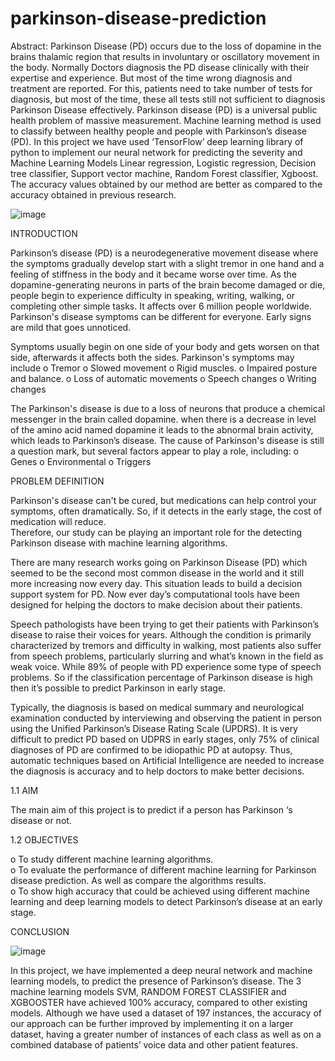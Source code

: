 # parkinson-disease-prediction
Abstract:
Parkinson Disease (PD) occurs due to the loss of dopamine in the brains thalamic region that results in involuntary or oscillatory movement in the body. Normally Doctors diagnosis the PD disease clinically with their expertise and experience. But most of the time wrong diagnosis and treatment are reported. For this, patients need to take number of tests for diagnosis, but most of the time, these all tests still not sufficient to diagnosis Parkinson Disease effectively. Parkinson disease (PD) is a universal public health problem of massive measurement. Machine learning method is used to classify between healthy people and people with Parkinson’s disease (PD). 
In this project we have used ‘TensorFlow’ deep learning library of python to implement our neural network for predicting the severity and Machine Learning Models Linear regression, Logistic regression, Decision tree classifier, Support vector machine, Random Forest classifier, Xgboost. The accuracy values obtained by our method are better as compared to the accuracy obtained in previous research.   

![image](https://user-images.githubusercontent.com/120731725/208122875-004c2ceb-12bf-440e-864a-4e0bbba98d79.png)

INTRODUCTION 

Parkinson’s disease (PD) is a neurodegenerative movement disease where the symptoms gradually develop start with a slight tremor in one hand and a feeling of stiffness in the body and it became worse over time. As the dopamine-generating neurons in parts of the brain become damaged or die, people begin to experience difficulty in speaking, writing, walking, or completing other simple tasks. It affects over 6 million people worldwide. Parkinson's disease symptoms can be different for everyone. Early signs are mild that goes unnoticed. 
 
Symptoms usually begin on one side of your body and gets worsen on that side, afterwards it affects both the sides. Parkinson's symptoms may include o Tremor o Slowed movement o Rigid muscles. o Impaired posture and balance. o Loss of automatic movements o Speech changes o Writing changes 
 
The Parkinson's disease is due to a loss of neurons that produce a chemical messenger in the brain called dopamine. when there is a decrease in level of the amino acid named dopamine it leads to the abnormal brain activity, which leads to Parkinson’s disease. The cause of Parkinson's disease is still a question mark, but several factors appear to play a role, including: o Genes o Environmental o Triggers 


PROBLEM DEFINITION 
 
Parkinson's disease can't be cured, but medications can help control your symptoms, often dramatically.  So, if it detects in the early stage, the cost of medication will reduce.  
Therefore, our study can be playing an important role for the detecting Parkinson disease with machine learning algorithms. 

There are many research works going on Parkinson Disease (PD) which seemed to be the second most common disease in the world and it still more increasing now every day. This situation leads to build a decision support system for PD. Now ever day’s computational tools have been designed for helping the doctors to make decision about their patients. 
 
Speech pathologists have been trying to get their patients with Parkinson’s disease to raise their voices for years. Although the condition is primarily characterized by tremors and difficulty in walking, most patients also suffer from speech problems, particularly slurring and what’s known in the field as weak voice. While 89% of people with PD experience some type of speech problems. So if the classification percentage of Parkinson disease is high then it’s possible to predict Parkinson in early stage. 
 
Typically, the diagnosis is based on medical summary and neurological examination conducted by interviewing and observing the patient in person using the Unified Parkinson’s Disease Rating Scale (UPDRS). It is very difficult to predict PD based on UDPRS in early stages, only 75% of clinical diagnoses of PD are confirmed to be idiopathic PD at autopsy. Thus, automatic techniques based on Artificial Intelligence are needed to increase the diagnosis is accuracy and to help doctors to make better decisions. 

1.1 AIM 
 
 The main aim of this project is to predict if a person has Parkinson ‘s disease or not.  
 
1.2 OBJECTIVES 
 
o	To study different machine learning algorithms.  
o	To evaluate the performance of different machine learning for Parkinson disease prediction. As well as compare the algorithms results.  
o	To show high accuracy that could be achieved using different machine learning and deep learning models to detect Parkinson’s disease at an early stage. 

CONCLUSION  

![image](https://user-images.githubusercontent.com/120731725/208123347-35a5fe8c-4890-4f67-ab97-e0887317d54b.png)

In this project, we have implemented a deep neural network and machine learning models, to predict the presence of Parkinson’s disease. The 3 machine learning models SVM, RANDOM FOREST CLASSIFIER and XGBOOSTER have achieved 100% accuracy, compared to other existing models. Although we have used a dataset of 197 instances, the accuracy of our approach can be further improved by implementing it on a larger dataset, having a greater number of instances of each class as well as on a combined database of patients’ voice data and other patient features. 

